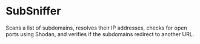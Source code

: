 # SubSniffer
Scans a list of subdomains, resolves their IP addresses, checks for open ports using Shodan, and verifies if the subdomains redirect to another URL.
